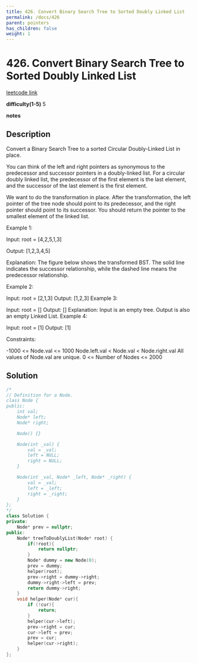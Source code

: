 ```yaml
---
title: 426. Convert Binary Search Tree to Sorted Doubly Linked List
permalink: /docs/426
parent: pointers
has_children: false
weight: 1
---
```

# 426. Convert Binary Search Tree to Sorted Doubly Linked List

[leetcode link](https://leetcode.com/problems/convert-binary-search-tree-to-sorted-doubly-linked-list/)

**difficulty(1-5)** 
5

**notes**   


## Description
Convert a Binary Search Tree to a sorted Circular Doubly-Linked List in place.

You can think of the left and right pointers as synonymous to the predecessor and successor pointers in a doubly-linked list. For a circular doubly linked list, the predecessor of the first element is the last element, and the successor of the last element is the first element.

We want to do the transformation in place. After the transformation, the left pointer of the tree node should point to its predecessor, and the right pointer should point to its successor. You should return the pointer to the smallest element of the linked list.

 

Example 1:



Input: root = [4,2,5,1,3]


Output: [1,2,3,4,5]

Explanation: The figure below shows the transformed BST. The solid line indicates the successor relationship, while the dashed line means the predecessor relationship.

Example 2:

Input: root = [2,1,3]
Output: [1,2,3]
Example 3:

Input: root = []
Output: []
Explanation: Input is an empty tree. Output is also an empty Linked List.
Example 4:

Input: root = [1]
Output: [1]
 

Constraints:

-1000 <= Node.val <= 1000
Node.left.val < Node.val < Node.right.val
All values of Node.val are unique.
0 <= Number of Nodes <= 2000

## Solution
```c++
/*
// Definition for a Node.
class Node {
public:
    int val;
    Node* left;
    Node* right;

    Node() {}

    Node(int _val) {
        val = _val;
        left = NULL;
        right = NULL;
    }

    Node(int _val, Node* _left, Node* _right) {
        val = _val;
        left = _left;
        right = _right;
    }
};
*/
class Solution {
private:
    Node* prev = nullptr;
public:
    Node* treeToDoublyList(Node* root) {
        if(!root){
            return nullptr;
        }
        Node* dummy = new Node(0);
        prev = dummy;
        helper(root);
        prev->right = dummy->right;
        dummy->right->left = prev;
        return dummy->right;        
    }
    void helper(Node* cur){
        if (!cur){
            return;
        }
        helper(cur->left);
        prev->right = cur;
        cur->left = prev;
        prev = cur;
        helper(cur->right);        
    }
};
```

<!-- 
Default label
{: .label }

Blue label
{: .label .label-blue }

Stable
{: .label .label-green }

New release
{: .label .label-purple }

Coming soon
{: .label .label-yellow }

Deprecated
{: .label .label-red } -->
